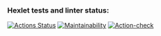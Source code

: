 ### Hexlet tests and linter status:
[![Actions Status](https://github.com/ArthurFloyd/frontend-project-11/actions/workflows/hexlet-check.yml/badge.svg)](https://github.com/ArthurFloyd/frontend-project-11/actions)
[![Maintainability](https://api.codeclimate.com/v1/badges/4a22af752baf5cca3380/maintainability)](https://codeclimate.com/github/ArthurFloyd/frontend-project-11/maintainability)
[![Action-check](https://github.com/ArthurFloyd/frontend-project-11/actions/workflows/action-check.yml/badge.svg)](https://github.com/ArthurFloyd/frontend-project-11/actions/workflows/action-check.yml)
